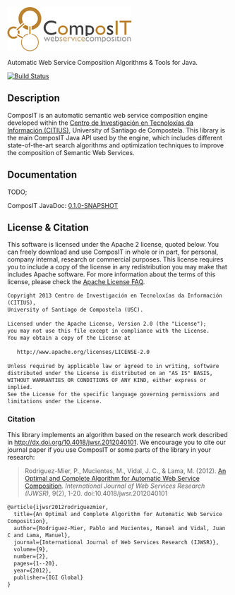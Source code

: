 ![Composit](src/main/doclava/custom/assets/composit-template/assets/images/composit-transparent.png?raw=true)

Automatic Web Service Composition Algorithms & Tools for Java.

[![Build Status](https://travis-ci.org/citiususc/composit.svg?branch=master)](https://travis-ci.org/citiususc/composit)

## Description

ComposIT is an automatic semantic web service composition engine developed within the [Centro de Investigación
en Tecnoloxías da Información (CITIUS)](http://citius.usc.es), University of Santiago de Compostela. 
This library is the main ComposIT Java API used by the engine, which includes different state-of-the-art search algorithms
and optimization techniques to improve the composition of Semantic Web Services.

## Documentation

TODO;

ComposIT JavaDoc: [0.1.0-SNAPSHOT](http://goo.gl/XGev1i)


## License & Citation

This software is licensed under the Apache 2 license, quoted below. You can freely download and use ComposIT in whole or in part, for personal, 
company internal, research or commercial purposes. This license requires you to include a copy of the license in any redistribution 
you may make that includes Apache software. For more information about the terms of this license, please check the
[Apache License FAQ](http://www.apache.org/foundation/license-faq.html#WhatDoesItMEAN).

    Copyright 2013 Centro de Investigación en Tecnoloxías da Información (CITIUS),
    University of Santiago de Compostela (USC).

    Licensed under the Apache License, Version 2.0 (the "License");
    you may not use this file except in compliance with the License.
    You may obtain a copy of the License at

       http://www.apache.org/licenses/LICENSE-2.0

    Unless required by applicable law or agreed to in writing, software
    distributed under the License is distributed on an "AS IS" BASIS,
    WITHOUT WARRANTIES OR CONDITIONS OF ANY KIND, either express or implied.
    See the License for the specific language governing permissions and
    limitations under the License.
    
### Citation

This library implements an algorithm based on the research work described in http://dx.doi.org/10.4018/jwsr.2012040101.
We encourage you to cite our journal paper if you use ComposIT or some parts of the library in your research:

> Rodriguez-Mier, P., Mucientes, M., Vidal, J. C., & Lama, M. (2012). [An Optimal and Complete Algorithm for 
Automatic Web Service Composition](http://goo.gl/rH59tu). *International Journal of Web Services 
Research (IJWSR)*, 9(2), 1-20. doi:10.4018/jwsr.2012040101

```
@article{ijwsr2012rodriguezmier,
  title={An Optimal and Complete Algorithm for Automatic Web Service Composition},
  author={Rodriguez-Mier, Pablo and Mucientes, Manuel and Vidal, Juan C and Lama, Manuel},
  journal={International Journal of Web Services Research (IJWSR)},
  volume={9},
  number={2},
  pages={1--20},
  year={2012},
  publisher={IGI Global}
}
```
